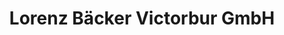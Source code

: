 ---
title: "Lorenz Bäcker Victorbur GmbH"
url: /jever/lorenz-baecker-victorbur-gmbh/
shop: Bäckerei
---